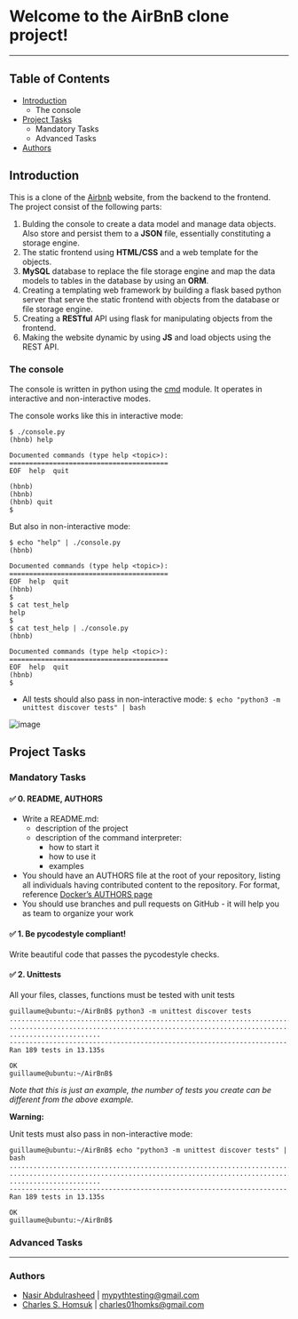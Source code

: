 # Welcome to the AirBnB clone project!

---

 ## Table of Contents
* [Introduction](#Introduction)
  * The console
* [Project Tasks](#Project-Tasks)
   * Mandatory Tasks
   * Advanced Tasks
* [Authors](#Authors)

## Introduction
This is a clone of the [Airbnb](https://airbnb.com) website, from the backend to the frontend.  
The project consist of the following parts:  
1. Bulding the console to create a data model and manage data objects. Also store and persist them to a **JSON** file, essentially constituting a storage engine.  
2. The static frontend using **HTML/CSS** and a web template for the objects.  
3. **MySQL** database to replace the file storage engine and map the data models to tables in the database by using an **ORM**.  
4. Creating a templating web framework by building a flask based python server that serve the static frontend with objects from the database or file storage engine.  
5. Creating a **RESTful** API using flask for manipulating objects from the frontend.  
6. Making the website dynamic by using **JS** and load objects using the REST API. 

### The console
The console is written in python using the [cmd](https://docs.python.org/3/library/cmd.html) module. It operates in interactive and non-interactive modes.  

The console works like this in interactive mode:

```
$ ./console.py
(hbnb) help

Documented commands (type help <topic>):
========================================
EOF  help  quit

(hbnb) 
(hbnb) 
(hbnb) quit
$
```

But also in non-interactive mode:

```
$ echo "help" | ./console.py
(hbnb)

Documented commands (type help <topic>):
========================================
EOF  help  quit
(hbnb) 
$
$ cat test_help
help
$
$ cat test_help | ./console.py
(hbnb)

Documented commands (type help <topic>):
========================================
EOF  help  quit
(hbnb) 
$
```
* All tests should also pass in non-interactive mode: `$ echo "python3 -m unittest discover tests" | bash`

![image](https://user-images.githubusercontent.com/88429426/151574529-6ad86749-8af5-41e5-a334-0e3476dbb32c.png)

## Project Tasks

### Mandatory Tasks

#### :white_check_mark: 0. README, AUTHORS

* Write a README.md:
    * description of the project
    * description of the command interpreter:
        * how to start it
        * how to use it
        * examples
* You should have an AUTHORS file at the root of your repository, listing all individuals having contributed content to the repository. For format, reference [Docker’s AUTHORS page](https://raw.githubusercontent.com/moby/moby/master/AUTHORS)
* You should use branches and pull requests on GitHub - it will help you as team to organize your work

#### :white_check_mark: 1. Be pycodestyle compliant!
Write beautiful code that passes the pycodestyle checks.

#### :white_check_mark: 2. Unittests
All your files, classes, functions must be tested with unit tests

    guillaume@ubuntu:~/AirBnB$ python3 -m unittest discover tests
    ...................................................................................
    ...................................................................................
    .......................
    ----------------------------------------------------------------------
    Ran 189 tests in 13.135s

    OK
    guillaume@ubuntu:~/AirBnB$
_Note that this is just an example, the number of tests you create can be different from the above example._

**Warning:**

Unit tests must also pass in non-interactive mode:

    guillaume@ubuntu:~/AirBnB$ echo "python3 -m unittest discover tests" | bash
    ...................................................................................
    ...................................................................................
    .......................
    ----------------------------------------------------------------------
    Ran 189 tests in 13.135s

    OK
    guillaume@ubuntu:~/AirBnB$


### Advanced Tasks


---

### Authors
- [Nasir Abdulrasheed](https://github.com/DrOncogene/) | <mypythtesting@gmail.com>
- [Charles S. Homsuk](https://github.com/Charles-Homks/) | <charles01homks@gmail.com>
